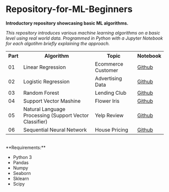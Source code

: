 # Repository-for-ML-Beginners
**Introductory repository showcasing basic ML algorithms.**

_This repository introduces various machine learning algorithms on a basic level using real world data. Programmed in Python with a Jupyter Notebook for each algotihm briefly explaining the approach._

 <table>
  <tr>
    <th>Part</th>
    <th>Algorithm</th>
    <th>Topic</th>
    <th>Notebook</th>
  </tr>
  <tr>
    <td>01</td>
    <td>Linear Regression</td>
    <td>Ecommerce Customer</td>
    <td><a href="https://github.com/danczw/Repository-for-ML-Beginners/tree/main/01_Linear-Regression_Ecommerce-Customer">Github</a></td>
  </tr>
  <tr>
    <td>02</td>
    <td>Logistic Regression</td>
    <td>Advertising Data</td>
    <td><a href="https://github.com/danczw/Repository-for-ML-Beginners/tree/main/02_Logistic-Regression_Advertising-Data">Github</a></td>
  </tr>
   <tr>
    <td>03</td>
    <td>Random Forest</td>
    <td>Lending Club</td>
    <td><a href="https://github.com/danczw/Repository-for-ML-Beginners/tree/main/03_Random-Forest_Landing-Club">Github</a></td>
  </tr>
   <tr>
    <td>04</td>
    <td>Support Vector Mashine</td>
    <td>Flower Iris</td>
    <td><a href="https://github.com/danczw/Repository-for-ML-Beginners/tree/main/04_Support-Vector-Mashine_Lending-Club">Github</a></td>
  </tr>
   <tr>
    <td>05</td>
    <td>Natural Language Processing (Support Vector Classifier)</td>
    <td>Yelp Review</td>
    <td><a href="https://github.com/danczw/Repository-for-ML-Beginners/tree/main/05_Natural-Language-Processing_Yelp-Review">Github</a></td>
  </tr>
   <tr>
    <td>06</td>
    <td>Sequential Neural Network</td>
    <td>House Pricing</td>
    <td><a href="https://github.com/danczw/Repository-for-ML-Beginners/tree/main/06_Neural-Network_House-Pricing">Github</a></td>
  </tr>
</table>
<br>
**Requirements:**
<ul>
  <li>Python 3</li>
  <li>Pandas</li>
  <li>Numpy</li>
  <li>Seaborn</li>
  <li>Sklearn</li>
  <li>Scipy</li>
</ul>
